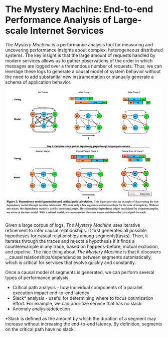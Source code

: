 # The Mystery Machine: End-to-end Performance Analysis of Large-scale Internet Services

_The Mystery Machine_ is a performance analysis tool for measuring and uncovering performance insights about complex, heterogeneous distributed systems. The key insight is that the large amount of requests handled by modern services allows us to gather observations of the order in which messages are logged over a tremendous number of requests. Thus, we can leverage these logs to generate a causal model of system behavior without the need to add substantial new instrumentation or manually generate a schema of application behavior.

![](../../.gitbook/assets/screen-shot-2021-02-23-at-12.10.14-pm.png)

Given a large corpus of logs, _The Mystery Machine_ uses iterative refinement to infer causal relationships. It first generates all possible hypotheses for casual relationships among segments\(tasks\). Then, it iterates through the traces and rejects a hypothesis if it finds a counterexample in any trace, based on happens-before, mutual exclusion, and pipeline. The nice thing about _The Mystery Machine_ is that it discovers __causal relationships/dependencies between segments automatically, which is critical for services that evolve quickly and constantly.

Once a causal model of segments is generated, we can perform several types of performance analysis. 

* Critical path analysis - how individual components of a parallel execution impact end-to-end latency
* Slack\* analysis - useful for determining where to focus optimization effort. For example, we can prioritize service that has no slack
* Anomaly analysis/detection 

\*Slack is defined as the amount by which the duration of a segment may increase without increasing the end-to-end latency. By definition, segments on the critical path have no slack. 




